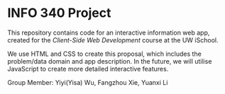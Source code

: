 # INFO 340 Project

This repository contains code for an interactive information web app, created for the _Client-Side Web Development_ course at the UW iSchool.

We use HTML and CSS to create this proposal, which includes the problem/data domain and app description. In the future, we will utilise JavaScript to create more detailed interactive features.

Group Member: Yiyi(Yisa) Wu, Fangzhou Xie, Yuanxi Li

